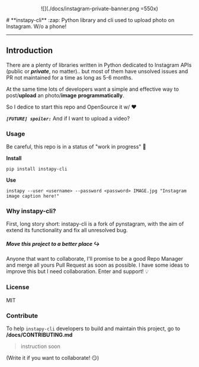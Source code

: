 <p align="center">![](./docs/instagram-private-banner.png =550x)</p>
# **instapy-cli** :zap:
Python library and cli used to upload photo on Instagram. W/o a phone!

---
## Introduction
There are a plenty of libraries written in Python dedicated to Instagram APIs (public or ***private***, no matter).. but most of them have unsolved issues and PR not maintained for a time as long as 5-6 months.

At the same time lots of developers want a simple and effective way to post/**upload** an photo/**image** **programmatically**.

So I dedice to start this repo and OpenSource it w/ :heart:


***`[FUTURE] spoiler:`*** And if I want to upload a video?


### Usage
Be careful, this repo is in a status of "work in progress" :rotating_light:

**Install**

`pip install instapy-cli`

**Use**

`instapy --user <username> --password <password> IMAGE.jpg "Instagram image caption here!"`

### Why instapy-cli?
First, long story short: instapy-cli is a fork of pynstagram, with the aim of extend its functionality and fix all unresolved bug.
##### Move this project to a better place :arrow_right_hook:
Anyone that want to collaborate, I'll promise to be a good Repo Manager and merge all yours Pull Request as soon as possible.
I have some ideas to improve this but I need collaboration. Enter and support! :bulb:

### License
MIT


### Contribute
To help `instapy-cli` developers to build and maintain this project, go to **/docs/CONTRIBUTING.md**
> instruction soon

(Write it if you want to collaborate! :smirk:)